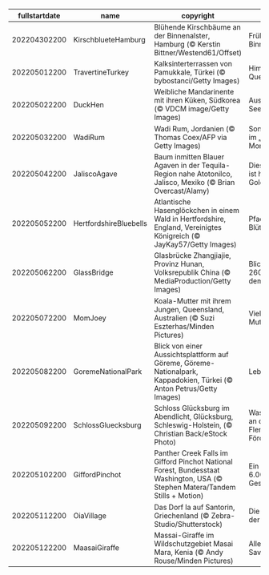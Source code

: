 |fullstartdate|name|copyright|title|image|
|--|--|--|--|--|
202204302200|KirschblueteHamburg|Blühende Kirschbäume an der Binnenalster, Hamburg (© Kerstin Bittner/Westend61/Offset)|Frühling an der Binnenalster|![](/de-DE/2022/05/202204302200KirschblueteHamburg.jpg)|
202205012200|TravertineTurkey|Kalksinterterrassen von Pamukkale, Türkei (© bybostanci/Getty Images)|Himmlische heiße Quellen|![](/de-DE/2022/05/202205012200TravertineTurkey.jpg)|
202205022200|DuckHen|Weibliche Mandarinente mit ihren Küken, Südkorea (© VDCM image/Getty Images)|Ausflug auf dem See|![](/de-DE/2022/05/202205022200DuckHen.jpg)|
202205032200|WadiRum|Wadi Rum, Jordanien (© Thomas Coex/AFP via Getty Images)|Sonnenuntergang im „Tal des Mondes“|![](/de-DE/2022/05/202205032200WadiRum.jpg)|
202205042200|JaliscoAgave|Baum inmitten Blauer Agaven in der Tequila-Region nahe Atotonilco, Jalisco, Mexiko (© Brian Overcast/Alamy)|Diese Sukkulente ist hier so gut wie Gold|![](/de-DE/2022/05/202205042200JaliscoAgave.jpg)|
202205052200|HertfordshireBluebells|Atlantische Hasenglöckchen in einem Wald in Hertfordshire, England, Vereinigtes Königreich (© JayKay57/Getty Images)|Pfad durch ein Blütenmeer|![](/de-DE/2022/05/202205052200HertfordshireBluebells.jpg)|
202205062200|GlassBridge|Glasbrücke Zhangjiajie, Provinz Hunan, Volksrepublik China (© MediaProduction/Getty Images)|Blick durch Glas – 260 Meter über dem Boden|![](/de-DE/2022/05/202205062200GlassBridge.jpg)|
202205072200|MomJoey|Koala-Mutter mit ihrem Jungen, Queensland, Australien (© Suzi Eszterhas/Minden Pictures)|Viele Grüße zum Muttertag!|![](/de-DE/2022/05/202205072200MomJoey.jpg)|
202205082200|GoremeNationalPark|Blick von einer Aussichtsplattform auf Göreme, Göreme-Nationalpark, Kappadokien, Türkei (© Anton Petrus/Getty Images)|Lebende Felsen|![](/de-DE/2022/05/202205082200GoremeNationalPark.jpg)|
202205092200|SchlossGluecksburg|Schloss Glücksburg im Abendlicht, Glücksburg, Schleswig-Holstein, (© Christian Back/eStock Photo)|Wasserschloss an der Flensburger Förde|![](/de-DE/2022/05/202205092200SchlossGluecksburg.jpg)|
202205102200|GiffordPinchot|Panther Creek Falls im Gifford Pinchot National Forest, Bundesstaat Washington, USA (© Stephen Matera/Tandem Stills + Motion)|Ein Wald mit 6.000-jähriger Geschichte|![](/de-DE/2022/05/202205102200GiffordPinchot.jpg)|
202205112200|OiaVillage|Das Dorf Ia auf Santorin, Griechenland (© Zebra-Studio/Shutterstock)|Die alte Heimat der Minoer|![](/de-DE/2022/05/202205112200OiaVillage.jpg)|
202205122200|MaasaiGiraffe|Massai-Giraffe im Wildschutzgebiet Masai Mara, Kenia (© Andy Rouse/Minden Pictures)|Allein in der Savanne|![](/de-DE/2022/05/202205122200MaasaiGiraffe.jpg)|

